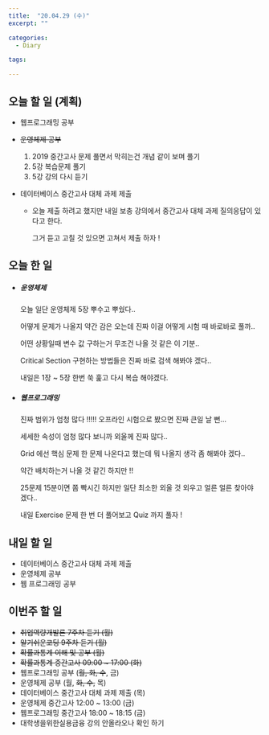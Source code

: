 ```yaml
---
title:  "20.04.29 (수)"
excerpt: ""

categories:
  - Diary

tags:

---
```


## 오늘 할 일 (계획)

- 웹프로그래밍 공부

- ~~운영체제 공부~~

  1. 2019 중간고사 문제 풀면서 막히는건 개념 같이 보며 풀기
  2. 5강 복습문제 풀기
  3. 5강 강의 다시 듣기

- 데이터베이스 중간고사 대체 과제 제출

  - 오늘 제출 하려고 했지만 내일 보충 강의에서 중간고사 대체 과제 질의응답이 있다고 한다.

    그거 듣고 고칠 것 있으면 고쳐서 제출 하자 !


## 오늘 한 일

- ##### 운영체제

  오늘 일단 운영체제 5장 뿌수고 뿌쉈다..

  어떻게 문제가 나올지 약간 감은 오는데 진짜 이걸 어떻게 시험 때 바로바로 풀까..

  어떤 상황일때 변수 값 구하는거 무조건 나올 것 같은 이 기분..

  Critical Section 구현하는 방법들은 진짜 바로 검색 해봐야 겠다..

  내일은 1장 ~ 5장 한번 쑥 훑고 다시 복습 해야겠다.

- ##### 웹프로그래밍

  진짜 범위가 엄청 많다 !!!!! 오프라인 시험으로 봤으면 진짜 큰일 날 뻔...

  세세한 속성이 엄청 많다 보니까 외울께 진짜 많다..

  Grid 에선 핵심 문제 한 문제 나온다고 했는데 뭐 나올지 생각 좀 해봐야 겠다..

  약간 배치하는거 나올 것 같긴 하지만 !!

  25문제 15분이면 쫌 빡시긴 하지만 일단 최소한 외울 것 외우고 얼른 얼른 찾아야 겠다..

  내일 Exercise 문제 한 번 더 풀어보고 Quiz 까지 풀자 !

## 내일 할 일

- 데이터베이스 중간고사 대체 과제 제출 
- 운영체제 공부
- 웹 프로그래밍 공부


## 이번주 할 일

- ~~취업역량개발론 7주차 듣기 (월)~~
- ~~알기쉬운코딩 9주차 듣기 (월)~~
- ~~확률과통계 이해 및 공부 (월)~~
- ~~확률과통계 중간고사 09:00 ~ 17:00 (화)~~
- 웹프로그래밍 공부 (~~월, 화, 수~~, 금)
- 운영체제 공부 (월, ~~화, 수,~~ 목)
- 데이터베이스 중간고사 대체 과제 제출 (목)
- 운영체제 중간고사 12:00 ~ 13:00 (금)
- 웹프로그래밍 중간고사 18:00 ~ 18:15 (금)
- 대학생을위한실용금융 강의 안올라오나 확인 하기